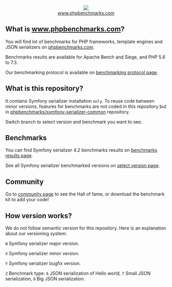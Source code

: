<p align="center">
  <img src="http://www.phpbenchmarks.com/images/logo_github.png">
  <br>
  <a href="http://www.phpbenchmarks.com" target="_blank">www.phpbenchmarks.com</a>
</p>

## What is www.phpbenchmarks.com?

You will find lot of benchmarks for PHP frameworks, template engines and JSON serializers on [phpbenchmarks.com](http://www.phpbenchmarks.com).

Benchmarks results are available for Apache Bench and Siege, and PHP 5.6 to 7.3.

Our benchmarking protocol is available on [benchmarking protocol page](http://www.phpbenchmarks.com/en/documentation/benchmarking-protocol).

## What is this repository?

It contains Symfony serializer installation `only`.
To reuse code between minor versions, features for benchmarks are not coded in this repository
but in [phpbenchmarks/symfony-serializer-common](https://github.com/phpbenchmarks/symfony-serializer-common) repository.

Switch branch to select version and benchmark you want to see.

## Benchmarks

You can find Symfony serializer 4.2 benchmarks results on
[benchmarks results page](http://www.phpbenchmarks.com/en/benchmark/symfony-json-serializer/4.2).

See all Symfony serializer benchmarked versions on [select version page](http://www.phpbenchmarks.com/en/benchmark/symfony-json-serializer/version).

## Community

Go to [community page](http://www.phpbenchmarks.com/en/community) to see the Hall of fame, or download the benchmark kit to add your code!

## How version works?

We do not follow semantic version for this repository. Here is an explanation about our versioning system:

`W` Symfony serializer major version.

`X` Symfony serializer minor version.

`Y` Symfony serializer bugfix version.

`Z` Benchmark type: `6` JSON serialization of Hello world, `7` Small JSON serialization, `8` Big JSON serialization.

